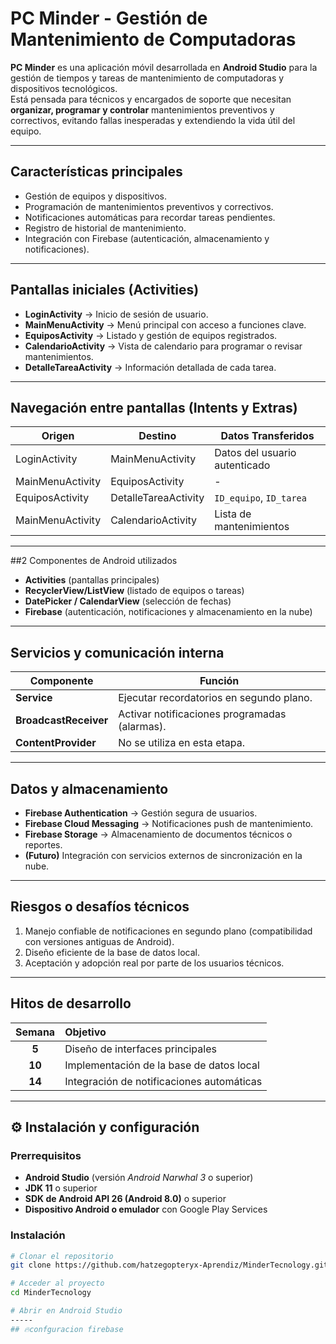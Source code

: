 # PC Minder - Gestión de Mantenimiento de Computadoras

**PC Minder** es una aplicación móvil desarrollada en **Android Studio** para la gestión de tiempos y tareas de mantenimiento de computadoras y dispositivos tecnológicos.  
Está pensada para técnicos y encargados de soporte que necesitan **organizar, programar y controlar** mantenimientos preventivos y correctivos, evitando fallas inesperadas y extendiendo la vida útil del equipo.

---

## Características principales

- Gestión de equipos y dispositivos.
- Programación de mantenimientos preventivos y correctivos.
- Notificaciones automáticas para recordar tareas pendientes.
- Registro de historial de mantenimiento.
- Integración con Firebase (autenticación, almacenamiento y notificaciones).

---

## Pantallas iniciales (Activities)

- **LoginActivity** → Inicio de sesión de usuario.  
- **MainMenuActivity** → Menú principal con acceso a funciones clave.  
- **EquiposActivity** → Listado y gestión de equipos registrados.  
- **CalendarioActivity** → Vista de calendario para programar o revisar mantenimientos.  
- **DetalleTareaActivity** → Información detallada de cada tarea.

---

## Navegación entre pantallas (Intents y Extras)

| Origen | Destino | Datos Transferidos |
|---------|----------|--------------------|
| LoginActivity | MainMenuActivity | Datos del usuario autenticado |
| MainMenuActivity | EquiposActivity | - |
| EquiposActivity | DetalleTareaActivity | `ID_equipo`, `ID_tarea` |
| MainMenuActivity | CalendarioActivity | Lista de mantenimientos |

---

##2 Componentes de Android utilizados

- **Activities** (pantallas principales)
- **RecyclerView/ListView** (listado de equipos o tareas)
- **DatePicker / CalendarView** (selección de fechas)
- **Firebase** (autenticación, notificaciones y almacenamiento en la nube)

---

## Servicios y comunicación interna

| Componente | Función |
|-------------|----------|
| **Service** | Ejecutar recordatorios en segundo plano. |
| **BroadcastReceiver** | Activar notificaciones programadas (alarmas). |
| **ContentProvider** | No se utiliza en esta etapa. |

---

## Datos y almacenamiento

- **Firebase Authentication** → Gestión segura de usuarios.  
- **Firebase Cloud Messaging** → Notificaciones push de mantenimiento.  
- **Firebase Storage** → Almacenamiento de documentos técnicos o reportes.  
- **(Futuro)** Integración con servicios externos de sincronización en la nube.

---

## Riesgos o desafíos técnicos

1. Manejo confiable de notificaciones en segundo plano (compatibilidad con versiones antiguas de Android).  
2. Diseño eficiente de la base de datos local.  
3. Aceptación y adopción real por parte de los usuarios técnicos.  

---

## Hitos de desarrollo

| Semana | Objetivo |
|:-------:|:---------|
| **5** | Diseño de interfaces principales |
| **10** | Implementación de la base de datos local |
| **14** | Integración de notificaciones automáticas |

---

## ⚙️ Instalación y configuración

### Prerrequisitos

- **Android Studio** (versión *Android Narwhal 3* o superior)  
- **JDK 11** o superior  
- **SDK de Android API 26 (Android 8.0)** o superior  
- **Dispositivo Android o emulador** con Google Play Services  

### Instalación

```bash
# Clonar el repositorio
git clone https://github.com/hatzegopteryx-Aprendiz/MinderTecnology.git

# Acceder al proyecto
cd MinderTecnology

# Abrir en Android Studio
-----
## 🔥confguracion firebase


